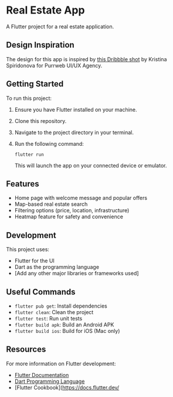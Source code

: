 # Real Estate App

A Flutter project for a real estate application.

## Design Inspiration

The design for this app is inspired by [this Dribbble shot](https://dribbble.com/shots/23780608-Real-Estate-App) by Kristina Spiridonova for Purrweb UI/UX Agency.

## Getting Started

To run this project:

1. Ensure you have Flutter installed on your machine.
2. Clone this repository.
3. Navigate to the project directory in your terminal.
4. Run the following command:

   ```
   flutter run
   ```

   This will launch the app on your connected device or emulator.

## Features

- Home page with welcome message and popular offers
- Map-based real estate search
- Filtering options (price, location, infrastructure)
- Heatmap feature for safety and convenience

## Development

This project uses:

- Flutter for the UI
- Dart as the programming language
- [Add any other major libraries or frameworks used]

## Useful Commands

- `flutter pub get`: Install dependencies
- `flutter clean`: Clean the project
- `flutter test`: Run unit tests
- `flutter build apk`: Build an Android APK
- `flutter build ios`: Build for iOS (Mac only)

## Resources

For more information on Flutter development:

- [Flutter Documentation](https://docs.flutter.dev/)
- [Dart Programming Language](https://dart.dev/)
- [Flutter Cookbook](https://docs.flutter.dev/
